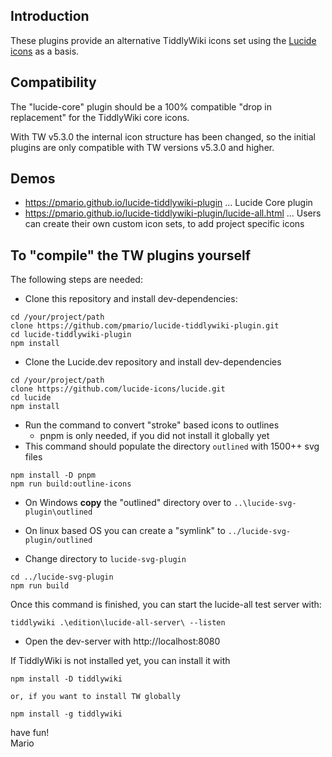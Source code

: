 ## Introduction

These plugins provide an alternative TiddlyWiki icons set using the [Lucide icons](https://lucide.dev/) as a basis.

## Compatibility

The "lucide-core" plugin should be a 100% compatible "drop in replacement" for the TiddlyWiki core icons.

With TW v5.3.0 the internal icon structure has been changed, so the initial plugins are only compatible with TW versions v5.3.0 and higher.

## Demos

- https://pmario.github.io/lucide-tiddlywiki-plugin ... Lucide Core plugin
- https://pmario.github.io/lucide-tiddlywiki-plugin/lucide-all.html ... Users can create their own custom icon sets, to add project specific icons

## To "compile" the TW plugins yourself

The following steps are needed:

- Clone this repository and install dev-dependencies:

```
cd /your/project/path
clone https://github.com/pmario/lucide-tiddlywiki-plugin.git
cd lucide-tiddlywiki-plugin
npm install
```

- Clone the Lucide.dev repository and install dev-dependencies

```
cd /your/project/path
clone https://github.com/lucide-icons/lucide.git
cd lucide
npm install
```

- Run the command to convert "stroke" based icons to outlines
  - pnpm is only needed, if you did not install it globally yet
- This command should populate the directory `outlined` with 1500++ svg files

```
npm install -D pnpm
npm run build:outline-icons
```

- On Windows **copy** the "outlined" directory over to `..\lucide-svg-plugin\outlined`
- On linux based OS you can create a "symlink" to `../lucide-svg-plugin/outlined`

- Change directory to `lucide-svg-plugin`

```
cd ../lucide-svg-plugin
npm run build
```

Once this command is finished, you can start the lucide-all test server with:

```
tiddlywiki .\edition\lucide-all-server\ --listen
```

- Open the dev-server with http://localhost:8080


If TiddlyWiki is not installed yet, you can install it with

```
npm install -D tiddlywiki

or, if you want to install TW globally 

npm install -g tiddlywiki
```

have fun!<br>
Mario
